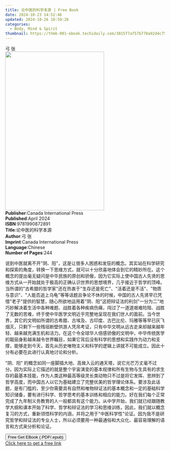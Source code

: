 ```yaml
---
title: 论中医的科学本源 | Free Book
date: 2024-10-23 14:52:46
updated: 2024-10-26 10:59:26
categories:
  - Body, Mind & Spirit
thumbnail: https://thmb-001-ebook.techidaily.com/3815f7af57b778a92d4c756f1db1e058ff099eadf91ef9f14f3a07e57ec015e6.jpg
---
```

<main id="book-container">
  <div class="flex flex-col">
    <div class="book-brief flex-1 py-6 px-4 sm:p-6 md:py-10 md:px-8">
      <!-- brief-->
      <div class="book-brief-main">弓 张</div>
    </div>
    <div
      class="book-meta-info flex-1 grid gap-4 col-start-1 col-end-3 row-start-1 sm:mb-6 sm:grid-cols-4 lg:gap-6 lg:col-start-2 lg:row-end-6 lg:row-span-6 lg:mb-0"
    >
      <div
        class="book-meta-info-left place-content-center mt-4 p-4 text-sm leading-6 col-start-2 col-span-2 dark:text-slate-400"
      >
        <img
          class="w-full h-500 object-cover rounded-lg sm:h-255 sm:col-span-2 lg:col-span-full"
          src="https://img-001-ebook.techidaily.com/a4b94ca44cdb6661984e63aaec451d7deeb051ac75641056bb597c75ab87e793.jpg"
          alt=""
          width="312"
          height="500"
        />
      </div>
      <div
        class="book-meta-info-right mt-2 col-start-1 row-start-2 col-span-3 self-center"
      >
        <!-- meta data  -->
        <div class="flex flex-col px-4 md:px-8">
          <div class="flex-1">
            <strong>Publisher</strong>:<span class="px-2"
              >Canada International Press</span
            >
          </div>
          <div class="flex-1">
            <strong>Published</strong>:<span class="px-2">April 2024</span>
          </div>
          <div class="flex-1">
            <strong>ISBN</strong>:<span class="px-2">9781990872891</span>
          </div>
          <div class="flex-1">
            <strong>Title</strong>:<span class="px-2">论中医的科学本源</span>
          </div>
          <div class="flex-1">
            <strong>Author</strong>:<span class="px-2">弓 张</span>
          </div>
          <div class="flex-1">
            <strong>Imprint</strong>:<span class="px-2"
              >Canada International Press</span
            >
          </div>
          <div class="flex-1">
            <strong>Language</strong>:<span class="px-2">Chinese</span>
          </div>
          <div class="flex-1">
            <strong>Number of Pages</strong>:<span class="px-2">244</span>
          </div>
        </div>
      </div>
    </div>
    <div class="book-description flex-1 py-6 px-4 sm:p-6 md:py-10 md:px-8">
      <div class="book-description-main">
        <div accordion-content="" id="description">
          <p>
            说到中医就离不开"阴、阳"，这是让很多人困惑和发狂的概念。其实站在科学研究和探索的⻆度，转换一下思维方式，就可以十分欣喜地体会到它的精妙所在。这个概念的提出毫无疑问是中华⺠族的原创和骄傲，因为它实际上使中国古人先贤的思维方式从一开始就处于极高的正确认识世界的思想境界，几乎接近于哲学的顶峰。当所谓的"古希腊的哲学家"还在热衷于"生存还是死亡"、"活着还是不活"、"物质与意识"、"人能否追上乌⻳"等等话题且争论不休的时候，中国的古人先贤早已凭借"老子"提供的智慧，随心所欲地运用着"阴、阳"这把辩证法的利剑"一分为二"地巧妙解决着生活中各种难题、战胜着各种疾病伤痛，闯过了一道道艰难险阻、战胜了无数的苦难，终于使中华医学文明近乎完整地呈现在我们世人的面前。当今世界，其它的文明如所谓的古希腊、古埃及、古印度、古巴⽐伦、玛雅等等早已灰⻜烟灭，只剩下一些残垣断壁供游人凭吊考证，只有中华文明从远古走来却越来越年轻、越来越充满生机和活力。在这个令全球华人倍感骄傲的文明中，中华传统医学的靓丽身影越来越令世界瞩目，如果它背后没有科学的思想和实践作为动力和支撑，能够走到今天，首先从历史唯物主义和科学的逻辑上讲就不可能成立。因此十分有必要在此进行认真地讨论和分析。
          </p>
          <p>
            "阴、阳"
            的概念如同一座脚插大地、高耸入云的通天塔，说它光芒万丈毫不过分。因为实际上它描述的就是整个宇宙演变的基本规律和所有生物与生具有的求生存的最基本技能，作为人类这种最高等级灵⻓类动物只不过是将它发挥、思辨到了哲学高度，而中国古人以它为基础建立了完整优美的哲学理论体系。要涉及此话题，是有⻔槛的，⾄少你需要具有自然和唯物辩证法的基本概念和一定的基础科学知识储备，要有进行科学、哲学思考的基本训练和相应的能力。好在我们每个正常完成了九年制义务教育的人一般都具有这个能力。从中学开始，我们就已经跟随教学大纲和课本开始了科学、哲学和辩证法的学习和思维训练，因此，我们就以概念复习的方式，重新领悟科学的内涵，并将之用于"中医科学性"论证。因为我不是研究哲学和辩证法的专业人士，所以必须要用一种最通俗和大众化、最容易理解的语言和方式来分析和论证。
          </p>
        </div>
        <div class="accordion-fader"></div>
      </div>
    </div>
    <div class="book-excerpts flex-1 py-6 px-4 sm:p-6 md:py-10 md:px-8"></div>
    <div
      class="book-about-author flex-1 py-6 px-4 sm:p-6 md:py-10 md:px-8"
    ></div>
    <div class="book-free-get flex-1 py-6 px-4 sm:p-6 md:py-10 md:px-8">
      <button
        id="btn-free-get"
        class="bg-blue-500 hover:bg-blue-700 text-white font-bold py-2 px-4 rounded"
      >
        Free Get EBook (.PDF/.epub)
      </button>
      <div id="countdown-display" class="px-2 text-lg mt-2"></div>
      <a
        id="free-link"
        class="hidden bg-blue-500 hover:bg-blue-700 text-white font-bold py-2 px-4 rounded"
        href="https://www.ebooks.com/en-us/book/211309840/ebook/unknown/"
        target="_blank"
        >Click here to get a free link</a
      >
    </div>
    <script>
      let countdownTime = 0;
      let countdownInterval = null;
      document
        .getElementById('btn-free-get')
        .addEventListener('click', startCountdown);
      function startCountdown() {
        countdownTime = new Date().getTime() + 60000 * 3;
        countdownInterval = setInterval(updateCountdown, 1000);
        document.getElementById('btn-free-get').disabled = true;
        document
          .getElementById('btn-free-get')
          .classList.add('bg-gray-500', 'cursor-not-allowed');
      }
      function updateCountdown() {
        let currentTime = new Date().getTime();
        let timeLeft = countdownTime - currentTime;
        let secondsLeft = Math.floor(timeLeft / 1000);
        document.getElementById('countdown-display').innerHTML =
          `Remaining time: ${secondsLeft} seconds.`;
        if (secondsLeft <= 0) {
          clearInterval(countdownInterval);
          document.getElementById('btn-free-get').classList.add('hidden');
          document.getElementById('free-link').classList.remove('hidden');
          document.getElementById('countdown-display').innerHTML = '';
        }
      }
    </script>
  </div>
</main>
